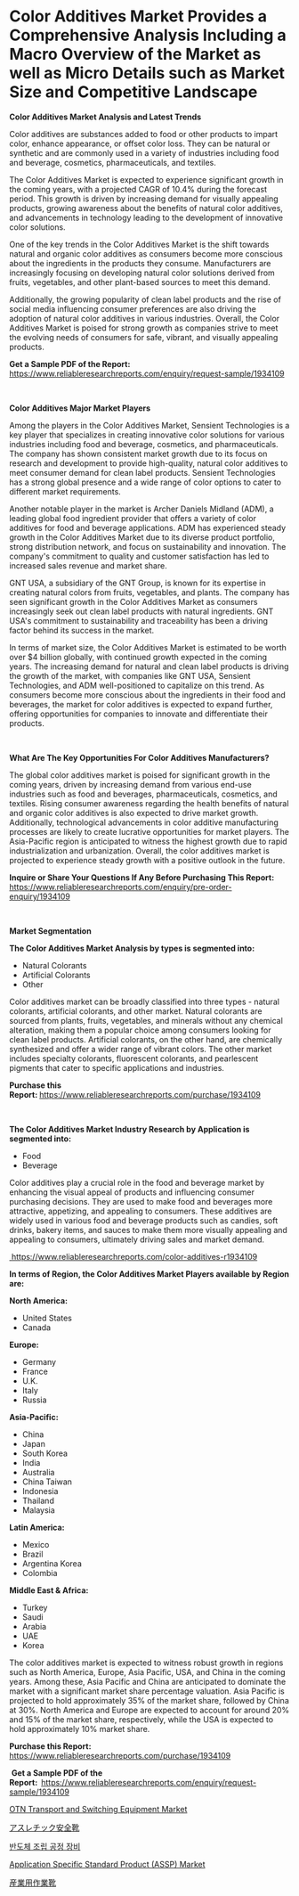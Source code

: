 <p><h1>Color Additives Market Provides a Comprehensive Analysis Including a Macro Overview of the Market as well as Micro Details such as Market Size and Competitive Landscape</h1></p><p><strong>Color Additives Market Analysis and Latest Trends</strong></p>
<p><p>Color additives are substances added to food or other products to impart color, enhance appearance, or offset color loss. They can be natural or synthetic and are commonly used in a variety of industries including food and beverage, cosmetics, pharmaceuticals, and textiles.</p><p>The Color Additives Market is expected to experience significant growth in the coming years, with a projected CAGR of 10.4% during the forecast period. This growth is driven by increasing demand for visually appealing products, growing awareness about the benefits of natural color additives, and advancements in technology leading to the development of innovative color solutions.</p><p>One of the key trends in the Color Additives Market is the shift towards natural and organic color additives as consumers become more conscious about the ingredients in the products they consume. Manufacturers are increasingly focusing on developing natural color solutions derived from fruits, vegetables, and other plant-based sources to meet this demand.</p><p>Additionally, the growing popularity of clean label products and the rise of social media influencing consumer preferences are also driving the adoption of natural color additives in various industries. Overall, the Color Additives Market is poised for strong growth as companies strive to meet the evolving needs of consumers for safe, vibrant, and visually appealing products.</p></p>
<p><strong>Get a Sample PDF of the Report:&nbsp;</strong> <a href="https://www.reliableresearchreports.com/enquiry/request-sample/1934109">https://www.reliableresearchreports.com/enquiry/request-sample/1934109</a></p>
<p>&nbsp;</p>
<p><strong>Color Additives Major Market Players</strong></p>
<p><p>Among the players in the Color Additives Market, Sensient Technologies is a key player that specializes in creating innovative color solutions for various industries including food and beverage, cosmetics, and pharmaceuticals. The company has shown consistent market growth due to its focus on research and development to provide high-quality, natural color additives to meet consumer demand for clean label products. Sensient Technologies has a strong global presence and a wide range of color options to cater to different market requirements.</p><p>Another notable player in the market is Archer Daniels Midland (ADM), a leading global food ingredient provider that offers a variety of color additives for food and beverage applications. ADM has experienced steady growth in the Color Additives Market due to its diverse product portfolio, strong distribution network, and focus on sustainability and innovation. The company's commitment to quality and customer satisfaction has led to increased sales revenue and market share.</p><p>GNT USA, a subsidiary of the GNT Group, is known for its expertise in creating natural colors from fruits, vegetables, and plants. The company has seen significant growth in the Color Additives Market as consumers increasingly seek out clean label products with natural ingredients. GNT USA's commitment to sustainability and traceability has been a driving factor behind its success in the market.</p><p>In terms of market size, the Color Additives Market is estimated to be worth over $4 billion globally, with continued growth expected in the coming years. The increasing demand for natural and clean label products is driving the growth of the market, with companies like GNT USA, Sensient Technologies, and ADM well-positioned to capitalize on this trend. As consumers become more conscious about the ingredients in their food and beverages, the market for color additives is expected to expand further, offering opportunities for companies to innovate and differentiate their products.</p></p>
<p>&nbsp;</p>
<p><strong>What Are The Key Opportunities For Color Additives Manufacturers?</strong></p>
<p><p>The global color additives market is poised for significant growth in the coming years, driven by increasing demand from various end-use industries such as food and beverages, pharmaceuticals, cosmetics, and textiles. Rising consumer awareness regarding the health benefits of natural and organic color additives is also expected to drive market growth. Additionally, technological advancements in color additive manufacturing processes are likely to create lucrative opportunities for market players. The Asia-Pacific region is anticipated to witness the highest growth due to rapid industrialization and urbanization. Overall, the color additives market is projected to experience steady growth with a positive outlook in the future.</p></p>
<p><strong>Inquire or Share Your Questions If Any Before Purchasing This Report:</strong> <a href="https://www.reliableresearchreports.com/enquiry/pre-order-enquiry/1934109">https://www.reliableresearchreports.com/enquiry/pre-order-enquiry/1934109</a></p>
<p>&nbsp;</p>
<p><strong>Market Segmentation</strong></p>
<p><strong>The Color Additives Market Analysis by types is segmented into:</strong></p>
<p><ul><li>Natural Colorants</li><li>Artificial Colorants</li><li>Other</li></ul></p>
<p><p>Color additives market can be broadly classified into three types - natural colorants, artificial colorants, and other market. Natural colorants are sourced from plants, fruits, vegetables, and minerals without any chemical alteration, making them a popular choice among consumers looking for clean label products. Artificial colorants, on the other hand, are chemically synthesized and offer a wider range of vibrant colors. The other market includes specialty colorants, fluorescent colorants, and pearlescent pigments that cater to specific applications and industries.</p></p>
<p><strong>Purchase this Report:&nbsp;</strong><a href="https://www.reliableresearchreports.com/purchase/1934109">https://www.reliableresearchreports.com/purchase/1934109</a></p>
<p>&nbsp;</p>
<p><strong>The Color Additives Market Industry Research by Application is segmented into:</strong></p>
<p><ul><li>Food</li><li>Beverage</li></ul></p>
<p><p>Color additives play a crucial role in the food and beverage market by enhancing the visual appeal of products and influencing consumer purchasing decisions. They are used to make food and beverages more attractive, appetizing, and appealing to consumers. These additives are widely used in various food and beverage products such as candies, soft drinks, bakery items, and sauces to make them more visually appealing and appealing to consumers, ultimately driving sales and market demand.</p></p>
<p><a href="https://www.reliableresearchreports.com/color-additives-r1934109">&nbsp;https://www.reliableresearchreports.com/color-additives-r1934109</a></p>
<p><strong>In terms of Region, the Color Additives Market Players available by Region are:</strong></p>
<p>
    <p> <strong> North America: </strong>
        <ul>
            <li>United States</li>
            <li>Canada</li>
        </ul>
        </p> 
    <p> <strong> Europe: </strong>
        <ul>
            <li>Germany</li>
            <li>France</li>
            <li>U.K.</li>
            <li>Italy</li>
            <li>Russia</li>
        </ul>
        </p> 
    <p> <strong> Asia-Pacific: </strong>
        <ul>
            <li>China</li>
            <li>Japan</li>
            <li>South Korea</li>
            <li>India</li>
            <li>Australia</li>
            <li>China Taiwan</li>
            <li>Indonesia</li>
            <li>Thailand</li>
            <li>Malaysia</li>
        </ul>
        </p> 
    <p> <strong> Latin America: </strong>
        <ul>
            <li>Mexico</li>
            <li>Brazil</li>
            <li>Argentina Korea</li>
            <li>Colombia</li>
        </ul>
        </p> 
    <p> <strong> Middle East & Africa: </strong>
        <ul>
            <li>Turkey</li>
            <li>Saudi</li>
            <li>Arabia</li>
            <li>UAE</li>
            <li>Korea</li>
        </ul>
    </p>
    </p>
<p><p>The color additives market is expected to witness robust growth in regions such as North America, Europe, Asia Pacific, USA, and China in the coming years. Among these, Asia Pacific and China are anticipated to dominate the market with a significant market share percentage valuation. Asia Pacific is projected to hold approximately 35% of the market share, followed by China at 30%. North America and Europe are expected to account for around 20% and 15% of the market share, respectively, while the USA is expected to hold approximately 10% market share.</p></p>
<p><strong>Purchase this Report: </strong><a href="https://www.reliableresearchreports.com/purchase/1934109">https://www.reliableresearchreports.com/purchase/1934109</a></p>
<p>&nbsp;<strong>Get a Sample PDF of the Report:&nbsp;&nbsp;</strong><a href="https://www.reliableresearchreports.com/enquiry/request-sample/1934109">https://www.reliableresearchreports.com/enquiry/request-sample/1934109</a></p>
<p><strong></strong></p>
<p><p><a href="https://www.linkedin.com/pulse/otn-transport-switching-equipment-market-share-evolution-oo7we">OTN Transport and Switching Equipment Market</a></p><p><a href="https://github.com/RaeJenkins1952/Market-Research-Report-List-1/blob/main/2206598150226.md">アスレチック安全靴</a></p><p><a href="https://medium.com/@treyhettinger2023/%EB%B0%98%EB%8F%84%EC%B2%B4-%EC%A1%B0%EB%A6%BD-%EA%B3%B5%EC%A0%95-%EC%9E%A5%EB%B9%84-%EC%82%B0%EC%97%85%EC%97%90-%EB%8C%80%ED%95%9C-%ED%86%B5%EC%B0%B0-2031%EB%85%84%EA%B9%8C%EC%A7%80%EC%9D%98-%EC%8B%9C%EC%9E%A5-%EC%9E%AC%EC%A0%95-%EC%83%81%ED%83%9C-%EC%8B%9C%EC%9E%A5-%EA%B7%9C%EB%AA%A8-%EB%B0%8F-%EC%88%98%EC%9D%B5-%EB%B6%84%EC%84%9D-a08bee648eb0">반도체 조립 공정 장비</a></p><p><a href="https://github.com/riwar777/Market-Research-Report-List-1/blob/main/application-specific-standard-product-assp-market.md">Application Specific Standard Product (ASSP) Market</a></p><p><a href="https://github.com/TysonKub/Market-Research-Report-List-1/blob/main/5035840150227.md">産業用作業靴</a></p></p>